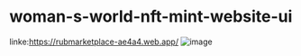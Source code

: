 # woman-s-world-nft-mint-website-ui
linke:https://rubmarketplace-ae4a4.web.app/
![image](https://user-images.githubusercontent.com/112977494/211246739-c078def0-cf6d-46c5-8d0a-3208bf6a9aaf.png)
